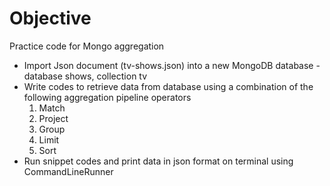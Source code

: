 # Objective
Practice code for Mongo aggregation

- Import Json document (tv-shows.json) into a new MongoDB database - database shows, collection tv
- Write codes to retrieve data from database using a combination of the following aggregation pipeline operators
    1. Match
    2. Project
    3. Group
    4. Limit
    5. Sort
- Run snippet codes and print data in json format on terminal using CommandLineRunner